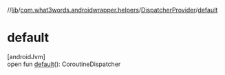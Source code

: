 //[lib](../../../index.md)/[com.what3words.androidwrapper.helpers](../index.md)/[DispatcherProvider](index.md)/[default](default.md)

# default

[androidJvm]\
open fun [default](default.md)(): CoroutineDispatcher
